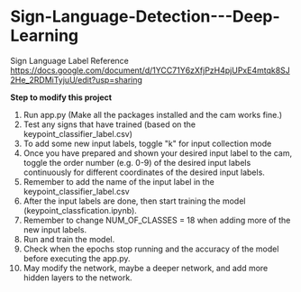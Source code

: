 # Sign-Language-Detection---Deep-Learning
Sign Language Label Reference
https://docs.google.com/document/d/1YCC71Y6zXfjPzH4pjUPxE4mtqk8SJ2He_2RDMiTyjuU/edit?usp=sharing 

**Step to modify this project**
1. Run app.py (Make all the packages installed and the cam works fine.)
2. Test any signs that have trained (based on the keypoint_classifier_label.csv)
3. To add some new input labels, toggle "k" for input collection mode
4. Once you have prepared and shown your desired input label to the cam, toggle the order number (e.g. 0-9) of the desired input labels continuously for different coordinates of the desired input labels.
5. Remember to add the name of the input label in the keypoint_classifier_label.csv
6. After the input labels are done, then start training the model (keypoint_classfication.ipynb).
7. Remember to change NUM_OF_CLASSES = 18 when adding more of the new input labels.
8. Run and train the model.
9. Check when the epochs stop running and the accuracy of the model before executing the app.py.
10. May modify the network, maybe a deeper network, and add more hidden layers to the network. 
